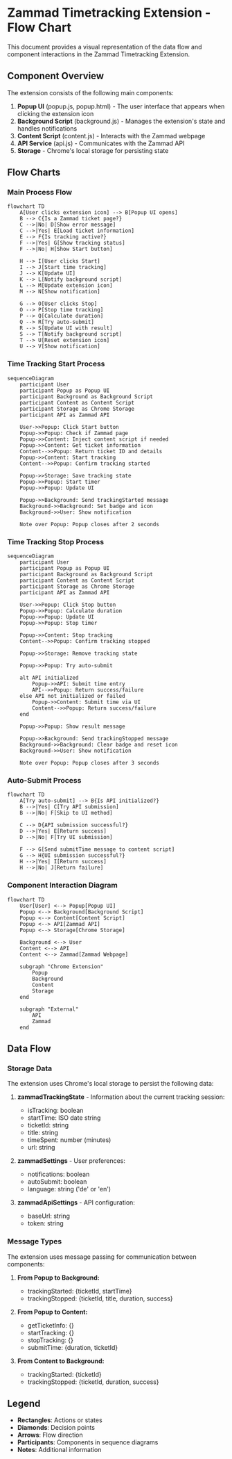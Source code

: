 # Zammad Timetracking Extension - Flow Chart

This document provides a visual representation of the data flow and component interactions in the Zammad Timetracking Extension.

## Component Overview

The extension consists of the following main components:

1. **Popup UI** (popup.js, popup.html) - The user interface that appears when clicking the extension icon
2. **Background Script** (background.js) - Manages the extension's state and handles notifications
3. **Content Script** (content.js) - Interacts with the Zammad webpage
4. **API Service** (api.js) - Communicates with the Zammad API
5. **Storage** - Chrome's local storage for persisting state

## Flow Charts

### Main Process Flow

```mermaid
flowchart TD
    A[User clicks extension icon] --> B[Popup UI opens]
    B --> C{Is a Zammad ticket page?}
    C -->|No| D[Show error message]
    C -->|Yes| E[Load ticket information]
    E --> F{Is tracking active?}
    F -->|Yes| G[Show tracking status]
    F -->|No| H[Show Start button]
    
    H --> I[User clicks Start]
    I --> J[Start time tracking]
    J --> K[Update UI]
    K --> L[Notify background script]
    L --> M[Update extension icon]
    M --> N[Show notification]
    
    G --> O[User clicks Stop]
    O --> P[Stop time tracking]
    P --> Q[Calculate duration]
    Q --> R[Try auto-submit]
    R --> S[Update UI with result]
    S --> T[Notify background script]
    T --> U[Reset extension icon]
    U --> V[Show notification]
```

### Time Tracking Start Process

```mermaid
sequenceDiagram
    participant User
    participant Popup as Popup UI
    participant Background as Background Script
    participant Content as Content Script
    participant Storage as Chrome Storage
    participant API as Zammad API
    
    User->>Popup: Click Start button
    Popup->>Popup: Check if Zammad page
    Popup->>Content: Inject content script if needed
    Popup->>Content: Get ticket information
    Content-->>Popup: Return ticket ID and details
    Popup->>Content: Start tracking
    Content-->>Popup: Confirm tracking started
    
    Popup->>Storage: Save tracking state
    Popup->>Popup: Start timer
    Popup->>Popup: Update UI
    
    Popup->>Background: Send trackingStarted message
    Background->>Background: Set badge and icon
    Background->>User: Show notification
    
    Note over Popup: Popup closes after 2 seconds
```

### Time Tracking Stop Process

```mermaid
sequenceDiagram
    participant User
    participant Popup as Popup UI
    participant Background as Background Script
    participant Content as Content Script
    participant Storage as Chrome Storage
    participant API as Zammad API
    
    User->>Popup: Click Stop button
    Popup->>Popup: Calculate duration
    Popup->>Popup: Update UI
    Popup->>Popup: Stop timer
    
    Popup->>Content: Stop tracking
    Content-->>Popup: Confirm tracking stopped
    
    Popup->>Storage: Remove tracking state
    
    Popup->>Popup: Try auto-submit
    
    alt API initialized
        Popup->>API: Submit time entry
        API-->>Popup: Return success/failure
    else API not initialized or failed
        Popup->>Content: Submit time via UI
        Content-->>Popup: Return success/failure
    end
    
    Popup->>Popup: Show result message
    
    Popup->>Background: Send trackingStopped message
    Background->>Background: Clear badge and reset icon
    Background->>User: Show notification
    
    Note over Popup: Popup closes after 3 seconds
```

### Auto-Submit Process

```mermaid
flowchart TD
    A[Try auto-submit] --> B{Is API initialized?}
    B -->|Yes| C[Try API submission]
    B -->|No| F[Skip to UI method]
    
    C --> D{API submission successful?}
    D -->|Yes| E[Return success]
    D -->|No| F[Try UI submission]
    
    F --> G[Send submitTime message to content script]
    G --> H{UI submission successful?}
    H -->|Yes| I[Return success]
    H -->|No| J[Return failure]
```

### Component Interaction Diagram

```mermaid
flowchart TD
    User[User] <--> Popup[Popup UI]
    Popup <--> Background[Background Script]
    Popup <--> Content[Content Script]
    Popup <--> API[Zammad API]
    Popup <--> Storage[Chrome Storage]
    
    Background <--> User
    Content <--> API
    Content <--> Zammad[Zammad Webpage]
    
    subgraph "Chrome Extension"
        Popup
        Background
        Content
        Storage
    end
    
    subgraph "External"
        API
        Zammad
    end
```

## Data Flow

### Storage Data

The extension uses Chrome's local storage to persist the following data:

1. **zammadTrackingState** - Information about the current tracking session:
   - isTracking: boolean
   - startTime: ISO date string
   - ticketId: string
   - title: string
   - timeSpent: number (minutes)
   - url: string

2. **zammadSettings** - User preferences:
   - notifications: boolean
   - autoSubmit: boolean
   - language: string ('de' or 'en')

3. **zammadApiSettings** - API configuration:
   - baseUrl: string
   - token: string

### Message Types

The extension uses message passing for communication between components:

1. **From Popup to Background:**
   - trackingStarted: {ticketId, startTime}
   - trackingStopped: {ticketId, title, duration, success}

2. **From Popup to Content:**
   - getTicketInfo: {}
   - startTracking: {}
   - stopTracking: {}
   - submitTime: {duration, ticketId}

3. **From Content to Background:**
   - trackingStarted: {ticketId}
   - trackingStopped: {ticketId, duration, success}

## Legend

- **Rectangles**: Actions or states
- **Diamonds**: Decision points
- **Arrows**: Flow direction
- **Participants**: Components in sequence diagrams
- **Notes**: Additional information